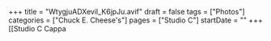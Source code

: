 +++
title = "WtygjuADXevil_K6jpJu.avif"
draft = false
tags = ["Photos"]
categories = ["Chuck E. Cheese's"]
pages = ["Studio C"]
startDate = ""
+++
[[Studio C Cappa
